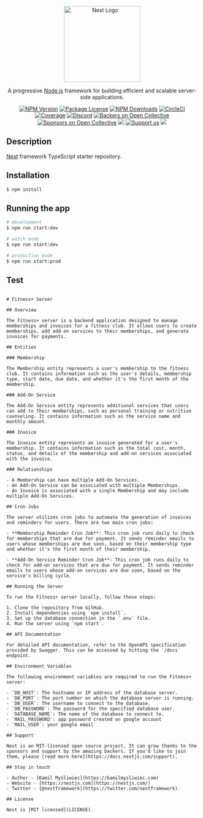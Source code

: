 <p align="center">
  <a href="http://nestjs.com/" target="blank"><img src="https://nestjs.com/img/logo-small.svg" width="200" alt="Nest Logo" /></a>
</p>

[circleci-image]: https://img.shields.io/circleci/build/github/nestjs/nest/master?token=abc123def456
[circleci-url]: https://circleci.com/gh/nestjs/nest

  <p align="center">A progressive <a href="http://nodejs.org" target="_blank">Node.js</a> framework for building efficient and scalable server-side applications.</p>
    <p align="center">
<a href="https://www.npmjs.com/~nestjscore" target="_blank"><img src="https://img.shields.io/npm/v/@nestjs/core.svg" alt="NPM Version" /></a>
<a href="https://www.npmjs.com/~nestjscore" target="_blank"><img src="https://img.shields.io/npm/l/@nestjs/core.svg" alt="Package License" /></a>
<a href="https://www.npmjs.com/~nestjscore" target="_blank"><img src="https://img.shields.io/npm/dm/@nestjs/common.svg" alt="NPM Downloads" /></a>
<a href="https://circleci.com/gh/nestjs/nest" target="_blank"><img src="https://img.shields.io/circleci/build/github/nestjs/nest/master" alt="CircleCI" /></a>
<a href="https://coveralls.io/github/nestjs/nest?branch=master" target="_blank"><img src="https://coveralls.io/repos/github/nestjs/nest/badge.svg?branch=master#9" alt="Coverage" /></a>
<a href="https://discord.gg/G7Qnnhy" target="_blank"><img src="https://img.shields.io/badge/discord-online-brightgreen.svg" alt="Discord"/></a>
<a href="https://opencollective.com/nest#backer" target="_blank"><img src="https://opencollective.com/nest/backers/badge.svg" alt="Backers on Open Collective" /></a>
<a href="https://opencollective.com/nest#sponsor" target="_blank"><img src="https://opencollective.com/nest/sponsors/badge.svg" alt="Sponsors on Open Collective" /></a>
  <a href="https://paypal.me/kamilmysliwiec" target="_blank"><img src="https://img.shields.io/badge/Donate-PayPal-ff3f59.svg"/></a>
    <a href="https://opencollective.com/nest#sponsor"  target="_blank"><img src="https://img.shields.io/badge/Support%20us-Open%20Collective-41B883.svg" alt="Support us"></a>
  <a href="https://twitter.com/nestframework" target="_blank"><img src="https://img.shields.io/twitter/follow/nestframework.svg?style=social&label=Follow"></a>
</p>
  <!--[![Backers on Open Collective](https://opencollective.com/nest/backers/badge.svg)](https://opencollective.com/nest#backer)
  [![Sponsors on Open Collective](https://opencollective.com/nest/sponsors/badge.svg)](https://opencollective.com/nest#sponsor)-->

## Description

[Nest](https://github.com/nestjs/nest) framework TypeScript starter repository.

## Installation

```bash
$ npm install
```

## Running the app

```bash
# development
$ npm run start:dev

# watch mode
$ npm run start:dev

# production mode
$ npm run start:prod
```

## Test

```

# Fitness+ Server

## Overview

The Fitness+ server is a backend application designed to manage memberships and invoices for a fitness club. It allows users to create memberships, add add-on services to their memberships, and generate invoices for payments.

## Entities

### Membership

The Membership entity represents a user's membership to the fitness club. It contains information such as the user's details, membership type, start date, due date, and whether it's the first month of the membership.

### Add-On Service

The Add-On Service entity represents additional services that users can add to their memberships, such as personal training or nutrition counseling. It contains information such as the service name and monthly amount.

### Invoice

The Invoice entity represents an invoice generated for a user's membership. It contains information such as the total cost, month, status, and details of the membership and add-on services associated with the invoice.

### Relationships

- A Membership can have multiple Add-On Services.
- An Add-On Service can be associated with multiple Memberships.
- An Invoice is associated with a single Membership and may include multiple Add-On Services.

## Cron Jobs

The server utilizes cron jobs to automate the generation of invoices and reminders for users. There are two main cron jobs:

- **Membership Reminder Cron Job**: This cron job runs daily to check for memberships that are due for payment. It sends reminder emails to users whose memberships are due soon, based on their membership type and whether it's the first month of their membership.

- **Add-On Service Reminder Cron Job**: This cron job runs daily to check for add-on services that are due for payment. It sends reminder emails to users whose add-on services are due soon, based on the service's billing cycle.

## Running the Server

To run the Fitness+ server locally, follow these steps:

1. Clone the repository from GitHub.
2. Install dependencies using `npm install`.
3. Set up the database connection in the `.env` file.
4. Run the server using `npm start`.

## API Documentation

For detailed API documentation, refer to the OpenAPI specification provided by Swagger. This can be accessed by hitting the `/docs` endpoint.

## Environment Variables

The following environment variables are required to run the Fitness+ server:

- `DB_HOST`: The hostname or IP address of the database server.
- `DB_PORT`: The port number on which the database server is running.
- `DB_USER`: The username to connect to the database.
- `DB_PASSWORD`: The password for the specified database user.
- `DATABASE_NAME`: The name of the database to connect to.
- `MAIL_PASSWORD`: app password created on google account
- `MAIL_USER`: your google email

## Support

Nest is an MIT-licensed open source project. It can grow thanks to the sponsors and support by the amazing backers. If you'd like to join them, please [read more here](https://docs.nestjs.com/support).

## Stay in touch

- Author - [Kamil Myśliwiec](https://kamilmysliwiec.com)
- Website - [https://nestjs.com](https://nestjs.com/)
- Twitter - [@nestframework](https://twitter.com/nestframework)

## License

Nest is [MIT licensed](LICENSE).
